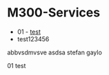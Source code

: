 # M300-Services
* 01 - [test](#01-test)
* test123456

abbvsdmvsve
asdsa stefan gaylo













































01 test
















